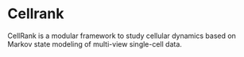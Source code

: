 # Cellrank
CellRank is a modular framework to study cellular dynamics based on Markov state modeling of multi-view single-cell data.
